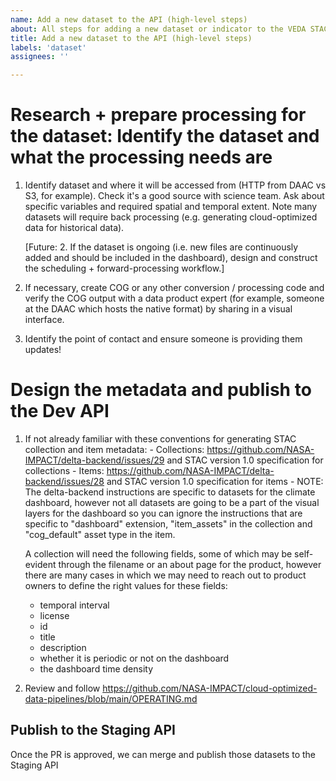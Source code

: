 ```yaml
---
name: Add a new dataset to the API (high-level steps)
about: All steps for adding a new dataset or indicator to the VEDA STAC API
title: Add a new dataset to the API (high-level steps)
labels: 'dataset'
assignees: ''

---
```


# Research + prepare processing for the dataset: Identify the dataset and what the processing needs are

1. Identify dataset and where it will be accessed from (HTTP from DAAC vs S3, for example). Check it's a good source with science team. Ask about specific variables and required spatial and temporal extent. Note many datasets will require back processing (e.g. generating cloud-optimized data for historical data).

    [Future: 2. If the dataset is ongoing (i.e. new files are continuously added and should be included in the dashboard), design and construct the scheduling + forward-processing workflow.]

2. If necessary, create COG or any other conversion / processing code and verify the COG output with a data product expert (for example, someone at the DAAC which hosts the native format) by sharing in a visual interface.

3. Identify the point of contact and ensure someone is providing them updates!

# Design the metadata and publish to the Dev API

1. If not already familiar with these conventions for generating STAC collection and item metadata:
       - Collections: https://github.com/NASA-IMPACT/delta-backend/issues/29 and STAC version 1.0 specification for collections
       - Items: https://github.com/NASA-IMPACT/delta-backend/issues/28 and STAC version 1.0 specification for items
       - NOTE: The delta-backend instructions are specific to datasets for the climate dashboard, however not all datasets are going to be a part of the visual layers for the dashboard so you can ignore the instructions that are specific to "dashboard" extension, "item_assets" in the collection and "cog_default" asset type in the item.

      A collection will need the following fields, some of which may be self-evident through the filename or an about page for the product, however there are many cases in which we may need to reach out to product owners to define the right values for these fields:
      
      - temporal interval
      - license
      - id
      - title
      - description
      - whether it is periodic or not on the dashboard
      - the dashboard time density
  
4. Review and follow https://github.com/NASA-IMPACT/cloud-optimized-data-pipelines/blob/main/OPERATING.md


## Publish to the Staging API

Once the PR is approved, we can merge and publish those datasets to the Staging API


